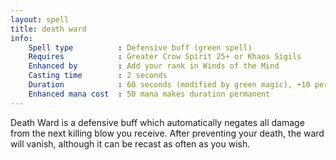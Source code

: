 ```yaml
---
layout: spell
title: death ward
info:
    Spell type          : Defensive buff (green spell)
    Requires            : Greater Crow Spirit 25+ or Khaos Sigils
    Enhanced by         : Add your rank in Winds of the Mind
    Casting time        : 2 seconds
    Duration            : 60 seconds (modified by green magic), +10 per rank
    Enhanced mana cost  : 50 mana makes duration permanent
---
```


Death Ward is a defensive buff which automatically negates all damage from the 
next killing blow you receive.  After preventing your death, the ward will 
vanish, although it can be recast as often as you wish.
